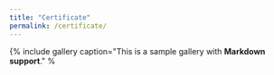 ```yaml
---
title: "Certificate"
permalink: /certificate/
---
```


{% include gallery caption="This is a sample gallery with **Markdown support**." %


